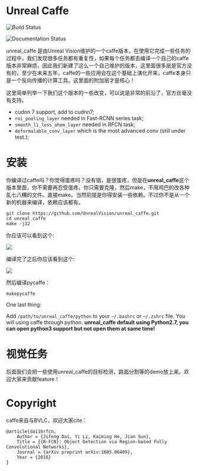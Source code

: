 # Unreal Caffe

![Build Status](https://travis-ci.org/BVLC/caffe.svg?branch=master)

![Documentation Status](https://img.shields.io/badge/中文文档-最新-brightgreen.svg)





unreal_caffe 是由Unreal Vision维护的一个caffe版本，在使用它完成一些任务的过程中，我们发现很多任务都有重复性，如果每个任务都去编译一个自己的caffe版本非常麻烦，因此我们新建了这么一个自己维护的版本，这里面很多层是官方没有的，至少在未来五年，caffe的一些应用会在这个基础上演化开来，caffe本身只是一个反向传播的计算工具。这里面的附加层才是核心！

这里简单列举一下我们这个版本的一些改变，可以说是非常的前沿了，官方丝毫没有支持。

- cudnn 7 support, add to cudnn7;
- `roi_pooling_layer` needed in Fast-RCNN series task;
- `smooth_l1_loss_ohem_layer` needed in RFCN task;
- `deformalable_conv_layer` which is the most advanced conv (still under test.);



# 安装

你编译过caffe吗？你觉得蛋疼吗？没有错，是很蛋疼，但是在**unreal_caffe**这个版本里面，你不需要再忍受蛋疼。你只需要克隆，然后make，不用鸡巴的改各种乱七八糟的文件。直接make。当然前提是你得安装一些依赖。不过你不是从一个新的机器来编译，依赖应该都有。

```shell
git clone https://github.com/UnrealVision/unreal_caffe.git
cd unreal_caffe
make -j32
```

你应该可以看到这个:

![](https://i.loli.net/2017/12/28/5a446e4ec8f9a.png)

编译完了之后你应该看到这个:

![](https://i.loli.net/2017/12/28/5a446e8ff3c22.png)

然后编译pycaffe：

```
makepycaffe
```

One last thing:

Add `/path/to/unreal_caffe/python` to your `~/.bashrc` or `~/.zshrc` file. You will using caffe through python. **unreal_caffe default using Python2.7, you can open python3 support but not open them at same time!**



# 视觉任务



后面我们会把一些使用unreal_caffe的目标检测，路面分割等的demo放上来。欢迎大家来贡献feature！



# Copyright

caffe来自与BVLC，欢迎大家cite：

```
@article{dai16rfcn,
    Author = {Jifeng Dai, Yi Li, Kaiming He, Jian Sun},
    Title = {{R-FCN}: Object Detection via Region-based Fully Convolutional Networks},
    Journal = {arXiv preprint arXiv:1605.06409},
    Year = {2016}
}
```